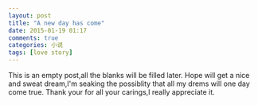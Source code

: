```yaml
---
layout: post
title: "A new day has come"
date: 2015-01-19 01:17
comments: true
categories: 小说 
tags: [love story]
---
```

This is an empty post,all the blanks will be filled later.
Hope will get a nice and sweat dream,I'm seaking the possiblity that 
all my drems will one day come true.
Thank your for all your carings,I really appreciate it.
